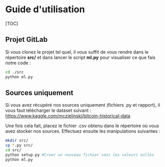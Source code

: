 # Guide d'utilisation



[TOC]

## Projet GitLab

Si vous clonez le projet tel quel, il vous suffit de vous rendre dans le répertoire **src/** et dans lancer le script **ml.py** pour visualiser ce que fais notre code :

```bash
cd ./src
python ml.py
```



## Sources uniquement

Si vous avez récupéré nos sources uniquement (fichiers .py et rapport), il vous faut télécharger le dataset suivant :  https://www.kaggle.com/mczielinski/bitcoin-historical-data

Une fois cela fait, placez le fichier .csv obtenu dans le répertoire où vous avez stocker nos sources. Effectuez ensuite les manipulations suivantes :

```bash
mkdir src/
cp *.py src/
cd src/
python setup.py #Creer un nouveau fichier sans les valeurs nulles
python ml.py
```

